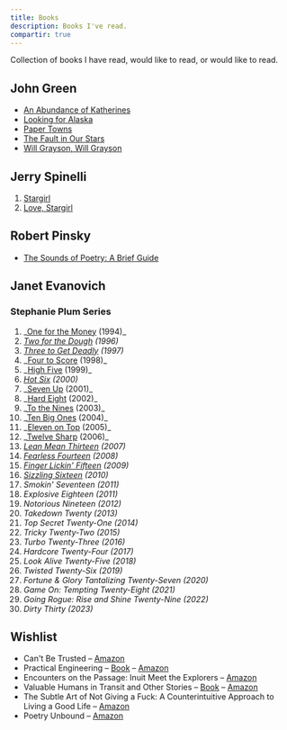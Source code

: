 ```yaml
---
title: Books
description: Books I've read.
compartir: true
---
```


Collection of books I have read, would like to read, or would like to read.

## John Green

- [An Abundance of Katherines](https://www.librarything.com/work/2569212)
- [Looking for Alaska](https://www.librarything.com/work/30329846)
- [Paper Towns](https://www.librarything.com/work/5105584)
- [The Fault in Our Stars](https://www.librarything.com/work/11456497)
- [Will Grayson, Will Grayson](https://www.librarything.com/work/8463786)

## Jerry Spinelli

1. [Stargirl](<https://en.wikipedia.org/wiki/Stargirl_(novel)>)
2. [Love, Stargirl](https://en.wikipedia.org/wiki/Love,_Stargirl)

## Robert Pinsky

- [The Sounds of Poetry: A Brief Guide](https://www.librarything.com/work/121193)

## Janet Evanovich

### Stephanie Plum Series

1. _[One for the Money](https://en.wikipedia.org/wiki/One_for_the_Money_(novel) "One for the Money (novel)") (1994)\_
2. _[Two for the Dough](https://en.wikipedia.org/wiki/Two_for_the_Dough "Two for the Dough") (1996)_
3. _[Three to Get Deadly](https://en.wikipedia.org/wiki/Three_to_Get_Deadly "Three to Get Deadly") (1997)_
4. _[Four to Score](https://en.wikipedia.org/wiki/Four_to_Score_(novel) "Four to Score (novel)") (1998)\_
5. _[High Five](https://en.wikipedia.org/wiki/High_Five_(novel)) (1999)\_
6. _[Hot Six](https://en.wikipedia.org/wiki/Hot_Six "Hot Six") (2000)_
7. _[Seven Up](https://en.wikipedia.org/wiki/Seven_Up_(novel) "Seven Up (novel)") (2001)\_
8. _[Hard Eight](https://en.wikipedia.org/wiki/Hard_Eight_(novel) "Hard Eight (novel)") (2002)\_
9. _[To the Nines](https://en.wikipedia.org/wiki/To_the_Nines_(novel) "To the Nines (novel)") (2003)\_
10. _[Ten Big Ones](https://en.wikipedia.org/wiki/Ten_Big_Ones_(novel) "Ten Big Ones (novel)") (2004)\_
11. _[Eleven on Top](https://en.wikipedia.org/wiki/Eleven_on_Top_(novel) "Eleven on Top (novel)") (2005)\_
12. _[Twelve Sharp](https://en.wikipedia.org/wiki/Twelve_Sharp_(novel) "Twelve Sharp (novel)") (2006)\_
13. _[Lean Mean Thirteen](https://en.wikipedia.org/wiki/Lean_Mean_Thirteen "Lean Mean Thirteen") (2007)_
14. _[Fearless Fourteen](https://en.wikipedia.org/wiki/Fearless_Fourteen "Fearless Fourteen") (2008)_
15. _[Finger Lickin' Fifteen](https://en.wikipedia.org/wiki/Finger_Lickin%27_Fifteen "Finger Lickin' Fifteen") (2009)_
16. _[Sizzling Sixteen](https://en.wikipedia.org/wiki/Sizzling_Sixteen "Sizzling Sixteen") (2010)_
17. _Smokin' Seventeen (2011)_
18. _Explosive Eighteen (2011)_
19. _Notorious Nineteen (2012)_
20. _Takedown Twenty (2013)_
21. _Top Secret Twenty-One (2014)_
22. _Tricky Twenty-Two (2015)_
23. _Turbo Twenty-Three (2016)_
24. _Hardcore Twenty-Four (2017)_
25. _Look Alive Twenty-Five (2018)_
26. _Twisted Twenty-Six (2019)_
27. _Fortune & Glory Tantalizing Twenty-Seven (2020)_
28. _Game On: Tempting Twenty-Eight (2021)_
29. _Going Rogue: Rise and Shine Twenty-Nine (2022)_
30. _Dirty Thirty (2023)_

## Wishlist

- Can't Be Trusted – [Amazon](https://www.amazon.com/Cant-Be-Trusted-Bart-Johnson/dp/B08P8F1HJN)
- Practical Engineering – [Book](https://practical.engineering/book) – [Amazon](https://www.amazon.com/dp/171850232X/)
- Encounters on the Passage: Inuit Meet the Explorers – [Amazon](https://www.amazon.com/Encounters-Passage-Inuit-Meet-Explorers/dp/1442611030)
- Valuable Humans in Transit and Other Stories – [Book](https://qntm.org/vhitaos) – [Amazon](https://www.amazon.com/dp/B0BLGBZPJX)
- The Subtle Art of Not Giving a Fuck: A Counterintuitive Approach to Living a Good Life – [Amazon](https://www.amazon.com/Subtle-Art-Not-Giving-Counterintuitive/dp/0062457713)
- Poetry Unbound – [Amazon](https://www.amazon.com/Poetry-Unbound-Poems-Open-World/dp/1324074809/)
